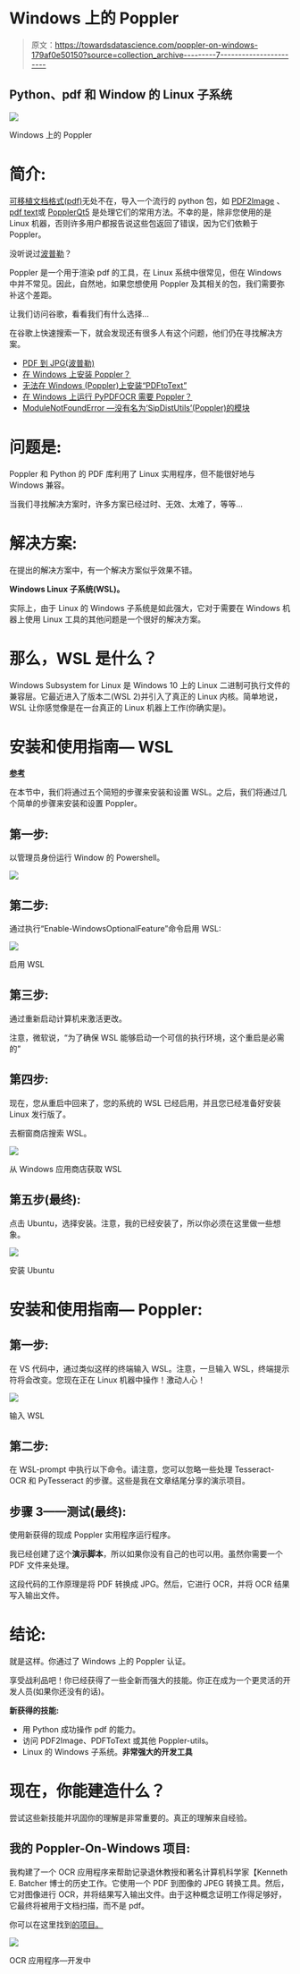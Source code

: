 # Windows 上的 Poppler

> 原文：<https://towardsdatascience.com/poppler-on-windows-179af0e50150?source=collection_archive---------7----------------------->

## Python、pdf 和 Window 的 Linux 子系统

![](img/958ae7c818b09b1b5e0e1825780f8f7d.png)

Windows 上的 Poppler

# 简介:

[可移植文档格式(pdf)](https://en.wikipedia.org/wiki/PDF)无处不在，导入一个流行的 python 包，如 [PDF2Image](https://pypi.org/project/pdf2image/) 、[pdf text](https://pypi.org/project/pdftotext/)或 [PopplerQt5](https://pypi.org/project/python-poppler-qt5/) 是处理它们的常用方法。不幸的是，除非您使用的是 Linux 机器，否则许多用户都报告说这些包返回了错误，因为它们依赖于 Poppler。

没听说过[波普勒](https://en.wikipedia.org/wiki/Poppler_(software))？

Poppler 是一个用于渲染 pdf 的工具，在 Linux 系统中很常见，但在 Windows 中并不常见。因此，自然地，如果您想使用 Poppler 及其相关的包，我们需要弥补这个差距。

让我们访问谷歌，看看我们有什么选择…

在谷歌上快速搜索一下，就会发现还有很多人有这个问题，他们仍在寻找解决方案。

*   [PDF 到 JPG(波普勒)](https://stackoverflow.com/questions/46184239/extract-a-page-from-a-pdf-as-a-jpeg)
*   [在 Windows 上安装 Poppler？](https://stackoverflow.com/questions/18381713/how-to-install-poppler-on-windows)
*   [无法在 Windows (Poppler)上安装“PDFtoText”](https://stackoverflow.com/questions/52336495/cannot-install-pdftotext-on-windows-because-of-poppler)
*   [在 Windows 上运行 PyPDFOCR 需要 Poppler？](https://stackoverflow.com/questions/31817070/running-pypdfocr-on-windows-via-python-requiring-poppler)
*   [ModuleNotFoundError —没有名为‘SipDistUtils’(Poppler)的模块](https://stackoverflow.com/questions/51420803/modulenotfounderror-no-module-named-sipdistutils-while-install-python-poppler)

# 问题是:

Poppler 和 Python 的 PDF 库利用了 Linux 实用程序，但不能很好地与 Windows 兼容。

当我们寻找解决方案时，许多方案已经过时、无效、太难了，等等…

# **解决方案:**

在提出的解决方案中，有一个解决方案似乎效果不错。

**Windows Linux 子系统(WSL)。**

实际上，由于 Linux 的 Windows 子系统是如此强大，它对于需要在 Windows 机器上使用 Linux 工具的其他问题是一个很好的解决方案。

# **那么，WSL 是什么？**

Windows Subsystem for Linux 是 Windows 10 上的 Linux 二进制可执行文件的兼容层。它最近进入了版本二(WSL 2)并引入了真正的 Linux 内核。简单地说，WSL 让你感觉像是在一台真正的 Linux 机器上工作(你确实是)。

# **安装和使用指南— WSL**

[**参考**](https://docs.microsoft.com/en-us/windows/wsl/install-win10)

在本节中，我们将通过五个简短的步骤来安装和设置 WSL。之后，我们将通过几个简单的步骤来安装和设置 Poppler。

## **第一步:**

以管理员身份运行 Window 的 Powershell。

![](img/06d3636fdfd1131edc97d64e7dc13897.png)

## **第二步:**

通过执行“Enable-WindowsOptionalFeature”命令启用 WSL:

![](img/48408833d408362b69184e62e612cbd9.png)

启用 WSL

## **第三步:**

通过重新启动计算机来激活更改。

注意，微软说，“为了确保 WSL 能够启动一个可信的执行环境，这个重启是必需的”

## **第四步:**

现在，您从重启中回来了，您的系统的 WSL 已经启用，并且您已经准备好安装 Linux 发行版了。

去橱窗商店搜索 WSL。

![](img/c99c502c38ee323634fe4d7c4ff1f38b.png)

从 Windows 应用商店获取 WSL

## **第五步(最终):**

点击 Ubuntu，选择安装。注意，我的已经安装了，所以你必须在这里做一些想象。

![](img/d9a93a7e7433d08c4e8ff840bfdebda8.png)

安装 Ubuntu

# **安装和使用指南— Poppler:**

## 第一步:

在 VS 代码中，通过类似这样的终端输入 WSL。注意，一旦输入 WSL，终端提示符将会改变。您现在正在 Linux 机器中操作！激动人心！

![](img/114749c95088c2eecfe4e789e726effb.png)

输入 WSL

## **第二步:**

在 WSL-prompt 中执行以下命令。请注意，您可以忽略一些处理 Tesseract-OCR 和 PyTesseract 的步骤。这些是我在文章结尾分享的演示项目。

## **步骤 3——测试(最终):**

使用新获得的现成 Poppler 实用程序运行程序。

我已经创建了这个**演示脚本**，所以如果你没有自己的也可以用。虽然你需要一个 PDF 文件来处理。

这段代码的工作原理是将 PDF 转换成 JPG。然后，它进行 OCR，并将 OCR 结果写入输出文件。

# **结论:**

就是这样。你通过了 Windows 上的 Poppler 认证。

享受战利品吧！你已经获得了一些全新而强大的技能。你正在成为一个更灵活的开发人员(如果你还没有的话)。

**新获得的技能:**

*   用 Python 成功操作 pdf 的能力。
*   访问 PDF2Image、PDFToText 或其他 Poppler-utils。
*   Linux 的 Windows 子系统。**非常强大的开发工具**

# 现在，你能建造什么？

尝试这些新技能并巩固你的理解是非常重要的。真正的理解来自经验。

## 我的 Poppler-On-Windows 项目:

我构建了一个 OCR 应用程序来帮助记录退休教授和著名计算机科学家【Kenneth E. Batcher 博士的历史工作。它使用一个 PDF 到图像的 JPEG 转换工具。然后，它对图像进行 OCR，并将结果写入输出文件。由于这种概念证明工作得足够好，它最终将被用于文档扫描，而不是 pdf。

你可以在这里找到[的项目。](https://github.com/matmill5/KenBatcherPP-OCR)

![](img/a2858d417db08958518a0bc63383a364.png)

OCR 应用程序—开发中